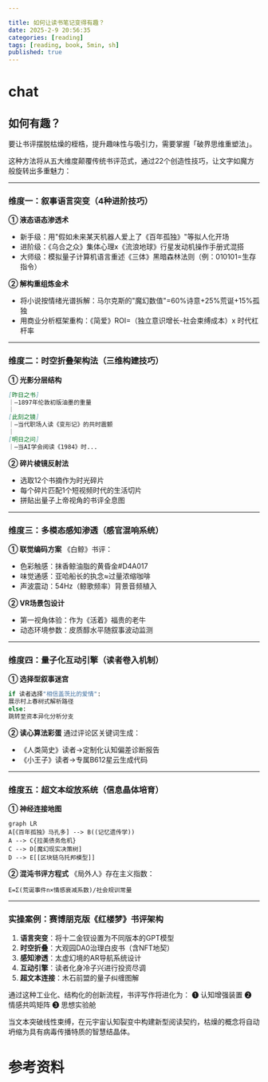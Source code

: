 ```yaml
---

title: 如何让读书笔记变得有趣？
date: 2025-2-9 20:56:35 
categories: [reading]
tags: [reading, book, 5min, sh]
published: true
---
```



# chat

## 如何有趣？

要让书评摆脱枯燥的桎梏，提升趣味性与吸引力，需要掌握「破界思维重塑法」。

这种方法将从五大维度颠覆传统书评范式，通过22个创造性技巧，让文字如魔方般旋转出多重魅力：

---

### 维度一：叙事语言突变（4种进阶技巧）
**① 液态语态渗透术**
- 新手级：用"假如未来某天机器人爱上了《百年孤独》"等拟人化开场
- 进阶级：《乌合之众》集体心理x《流浪地球》行星发动机操作手册式混搭
- 大师级：模拟量子计算机语言重述《三体》黑暗森林法则（例：010101=生存指令）

**② 解构重组炼金术**
- 将小说按情绪光谱拆解：马尔克斯的"魔幻数值"=60%诗意+25%荒诞+15%孤独
- 用商业分析框架重构：《简爱》ROI=（独立意识增长-社会束缚成本）x 时代杠杆率

---

### 维度二：时空折叠架构法（三维构建技巧）
**① 光影分层结构**
```markdown
[昨日之书]
｜—1897年伦敦初版油墨的重量
｜
[此刻之镜]
｜—当代职场人读《变形记》的共时震颤
｜
[明日之问]
｜—当AI学会阅读《1984》时...
```

**② 碎片棱镜反射法**
- 选取12个书摘作为时光碎片
- 每个碎片匹配1个短视频时代的生活切片
- 拼贴出量子上帝视角的书评全息图

---

### 维度三：多模态感知渗透（感官混响系统）
**① 联觉编码方案**
《白鲸》书评：
- 色彩触感：抹香鲸油脂的黄昏金#D4A017
- 味觉通感：亚哈船长的执念≈过量浓缩咖啡
- 声波震动：54Hz（鲸歌频率）背景音频植入

**② VR场景包设计**
- 第一视角体验：作为《活着》福贵的老牛
- 动态环境参数：皮质醇水平随叙事波动监测

---

### 维度四：量子化互动引擎（读者卷入机制）
**① 选择型叙事迷宫**
```python
if 读者选择"相信盖茨比的爱情":
展示村上春树式解析路径
else:
跳转至资本异化分析分支
```

**② 读心算法彩蛋**
通过评论区关键词生成：
- 《人类简史》读者→定制化认知偏差诊断报告
- 《小王子》读者→专属B612星云生成代码

---

### 维度五：超文本绽放系统（信息晶体培育）
**① 神经连接地图**
```mermaid
graph LR
A[《百年孤独》马孔多] --> B((记忆遗传学))
A --> C{拉美债务危机}
C --> D[魔幻现实决策树]
D --> E[[区块链乌托邦模型]]
```

**② 混沌书评方程式**
《局外人》存在主义指数：
```
E=Σ(荒诞事件n×情感衰减系数)/社会规训常量
```

---

### 实操案例：赛博朋克版《红楼梦》书评架构
1. **语言突变**：将十二金钗设置为不同版本的GPT模型
2. **时空折叠**：大观园DA0治理白皮书（含NFT地契）
3. **感知渗透**：太虚幻境的AR导航系统设计
4. **互动引擎**：读者化身冷子兴进行投资尽调
5. **超文本连接**：木石前盟的量子纠缠图解

通过这种工业化、结构化的创新流程，书评写作将进化为：
❶ 认知增强装置 ❷ 情感共鸣矩阵 ❸ 思想实验舱

当文本突破线性束缚，在元宇宙认知裂变中构建新型阅读契约，枯燥的概念将自动坍缩为具有病毒传播特质的智慧结晶体。


# 参考资料

